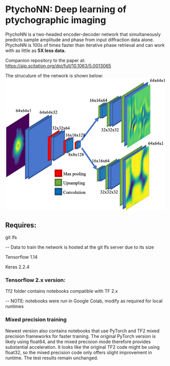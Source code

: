 # PtychoNN: Deep learning of ptychographic imaging

PtychoNN is a two-headed encoder-decoder network that simultaneously predicts sample amplitude and phase from input diffraction data alone. PtychoNN is 100s of times faster than iterative phase retrieval and can work with as little as **5X less data.** 

Companion repository to the paper at: https://aip.scitation.org/doi/full/10.1063/5.0013065

The strucuture of the network is shown below:
![alt text](./fig1.png)

## Requires:
git lfs

-- Data to train the network is hosted at the git lfs server due to its size

Tensorflow 1.14

Keras 2.2.4

### Tensorflow 2.x version:
Tf2 folder contains notebooks compatible with TF 2.x

-- NOTE: notebooks were run in Google Colab, modify as required for local runtimes

### Mixed precision training

Newest version also contains notebooks that use PyTorch and TF2 mixed precision frameworks for faster training. The original PyTorch version is likely using float64, and the mixed precision mode therefore provides substantial acceleration. It looks like the original TF2 code might be using float32, so the mixed precision code only offers slight improvement in runtime. The test results remain unchanged.
